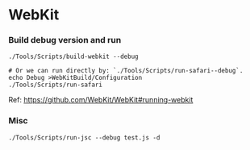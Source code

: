 # WebKit

### Build debug version and run

```
./Tools/Scripts/build-webkit --debug

# Or we can run directly by: `./Tools/Scripts/run-safari--debug`.
echo Debug >WebKitBuild/Configuration
./Tools/Scripts/run-safari
```

Ref: https://github.com/WebKit/WebKit#running-webkit

### Misc

```
./Tools/Scripts/run-jsc --debug test.js -d
```
